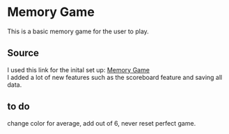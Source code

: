 # Memory Game

This is a basic memory game for the user to play.  

## Source

I used this link for the inital set up: [Memory Game](https://www.youtube.com/watch?v=ec8vSKJuZTk&list=WL&index=2)  
I added a lot of new features such as the scoreboard feature and saving all data.  

## to do

change color for average, add out of 6, never reset perfect game.
